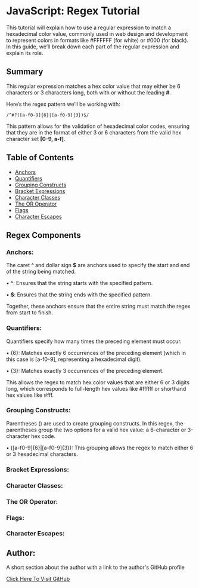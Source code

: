 # JavaScript: Regex Tutorial

This tutorial will explain how to use a regular expression to match a hexadecimal color value, commonly used in web design and development to represent colors in formats like #FFFFFF (for white) or #000 (for black). In this guide, we’ll break down each part of the regular expression and explain its role.

## Summary

This regular expression matches a hex color value that may either be 6 characters or 3 characters long, both with or without the leading **#**.

Here’s the regex pattern we’ll be working with:

	/^#?([a-f0-9]{6}|[a-f0-9]{3})$/

This pattern allows for the validation of hexadecimal color codes, ensuring that they are in the format of either 3 or 6 characters from the valid hex character set **[0-9, a-f]**.


## Table of Contents

- [Anchors](#anchors)
- [Quantifiers](#quantifiers)
- [Grouping Constructs](#grouping-constructs)
- [Bracket Expressions](#bracket-expressions)
- [Character Classes](#character-classes)
- [The OR Operator](#the-or-operator)
- [Flags](#flags)
- [Character Escapes](#character-escapes)

## Regex Components

### Anchors:

The caret **^** and dollar sign **$** are anchors used to specify the start and end of the string being matched.

•	**^**: Ensures that the string starts with the specified pattern.

•	**$**: Ensures that the string ends with the specified pattern.

Together, these anchors ensure that the entire string must match the regex from start to finish.

### Quantifiers:

Quantifiers specify how many times the preceding element must occur.

•	{6}: Matches exactly 6 occurrences of the preceding element (which in this case is [a-f0-9], representing a hexadecimal digit).

•	{3}: Matches exactly 3 occurrences of the preceding element.

This allows the regex to match hex color values that are either 6 or 3 digits long, which corresponds to full-length hex values like #ffffff or shorthand hex values like #fff.

### Grouping Constructs:

Parentheses () are used to create grouping constructs. In this regex, the parentheses group the two options for a valid hex value: a 6-character or 3-character hex code.

•	([a-f0-9]{6}|[a-f0-9]{3}): This grouping allows the regex to match either 6 or 3 hexadecimal characters.

### Bracket Expressions:

### Character Classes:

### The OR Operator:

### Flags:

### Character Escapes:

## Author:

A short section about the author with a link to the author's GitHub profile 

 [Click Here To Visit GitHub](https://github.com/Voobane)